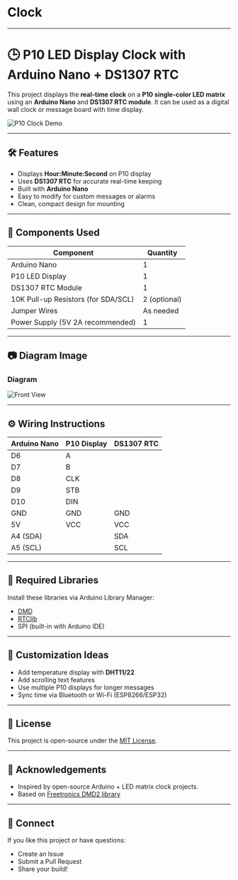 # Clock

---
# 🕒 P10 LED Display Clock with Arduino Nano + DS1307 RTC

This project displays the **real-time clock** on a **P10 single-color LED matrix** using an **Arduino Nano** and **DS1307 RTC module**. It can be used as a digital wall clock or message board with time display.

![P10 Clock Demo](images/demo.jpg) <!-- Replace with your actual image path -->

---

## 🛠️ Features

- Displays **Hour:Minute:Second** on P10 display
- Uses **DS1307 RTC** for accurate real-time keeping
- Built with **Arduino Nano**
- Easy to modify for custom messages or alarms
- Clean, compact design for mounting

---

## 🔌 Components Used

| Component           | Quantity |
|---------------------|----------|
| Arduino Nano        | 1        |
| P10 LED Display     | 1        |
| DS1307 RTC Module   | 1        |
| 10K Pull-up Resistors (for SDA/SCL) | 2 (optional) |
| Jumper Wires        | As needed |
| Power Supply (5V 2A recommended) | 1 |

---

## 📷 Diagram Image

### Diagram
![Front View](images/front.jpg)

---

## ⚙️ Wiring Instructions

| Arduino Nano | P10 Display | DS1307 RTC |
|--------------|-------------|------------|
| D6           | A           |            |
| D7           | B           |            |
| D8           | CLK         |            |
| D9           | STB         |            |
| D10          | DIN         |            |
| GND          | GND         | GND        |
| 5V           | VCC         | VCC        |
| A4 (SDA)     |             | SDA        |
| A5 (SCL)     |             | SCL        |

---

## 💾 Required Libraries

Install these libraries via Arduino Library Manager:

- [DMD](https://github.com/freetronics/DMD2)
- [RTClib](https://github.com/adafruit/RTClib)
- SPI (built-in with Arduino IDE)

---

## 🔧 Customization Ideas

* Add temperature display with **DHT11/22**
* Add scrolling text features
* Use multiple P10 displays for longer messages
* Sync time via Bluetooth or Wi-Fi (ESP8266/ESP32)

---

## 🧠 License

This project is open-source under the [MIT License](LICENSE).

---

## 🙌 Acknowledgements

* Inspired by open-source Arduino + LED matrix clock projects.
* Based on [Freetronics DMD2 library](https://github.com/freetronics/DMD2)

---

## 📩 Connect

If you like this project or have questions:

* Create an Issue
* Submit a Pull Request
* Share your build!
